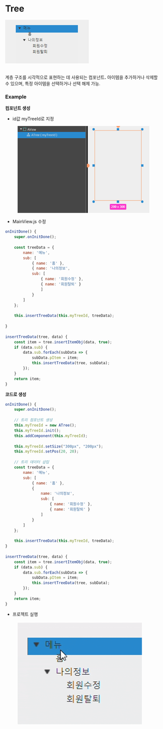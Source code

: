 # Tree

![](../../.gitbook/assets/스크린샷_2025-01-24_104143.png)

\
계층 구조를 시각적으로 표현하는 데 사용되는 컴포넌&#xD2B8;**.** 아이템을 추가하거나 삭제할 수 있으며, 특정 아이템을 선택하거나 선택 해제 가능.

### Example

**컴포넌트 생성**

* id값 myTreeId로 지정

<div align="left"><figure><img src="../../.gitbook/assets/image (1) (1) (1) (1) (1) (1) (1) (1) (1) (1) (1) (1) (1) (1) (1) (1) (1) (1).png" alt=""><figcaption></figcaption></figure></div>



* MainView.js 수정

```javascript
onInitDone() {
    super.onInitDone();

    const treeData = { 
        name: '메뉴', 
        sub: [ 
            { name: '홈' }, 
            { name: '나의정보', 
            sub: [
                { name: '회원수정' }, 
                { name: '회원탈퇴' }
                ] 
            } 
        ] 
    };

    this.insertTreeData(this.myTreeId, treeData);

}

insertTreeData(tree, data) { 
    const item = tree.insertItemObj(data, true); 
    if (data.sub) { 
        data.sub.forEach(subData => { 
            subData.pItem = item; 
            this.insertTreeData(tree, subData); 
        }); 
    } 
    return item; 
} 
```



**코드로 생성**

```javascript
onInitDone() {
    super.onInitDone();

    // 트리 컴포넌트 생성
    this.myTreeId = new ATree();
    this.myTreeId.init();
    this.addComponent(this.myTreeId);

    this.myTreeId.setSize("300px", "200px");
    this.myTreeId.setPos(20, 20);

    // 트리 데이터 삽입
    const treeData = {
        name: '메뉴',
        sub: [
            { name: '홈' },
            {
                name: '나의정보',
                sub: [
                    { name: '회원수정' },
                    { name: '회원탈퇴' }
                ]
            }
        ]
    };

    this.insertTreeData(this.myTreeId, treeData);
}

insertTreeData(tree, data) {
    const item = tree.insertItemObj(data, true);
    if (data.sub) {
        data.sub.forEach(subData => {
            subData.pItem = item;
            this.insertTreeData(tree, subData);
        });
    }
    return item;
}
```



* 프로젝트 실행

<div align="left"><figure><img src="../../.gitbook/assets/화면 녹화 중 2025-07-10 163332.gif" alt=""><figcaption></figcaption></figure></div>
